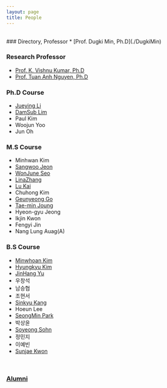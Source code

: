 ```yaml
---
layout: page
title: People
---
```


<br/>
### Directory, Professor
* [Prof. Dugki Min, Ph.D](./DugkiMin)

### Research Professor
* [Prof. K. Vishnu Kumar, Ph.D](./VishnuKumar)
* [Prof. Tuan Anh Nguyen, Ph.D](./AnhNT)

### Ph.D Course
* [Jueying Li](./JueyingLi)
* [DamSub Lim](./DamsubLim)
* Paul Kim
* Woojun Yoo
* Jun Oh

### M.S Course
* Minhwan Kim
* [Sangwoo Jeon](./SangwooJeon)
* [WonJune Seo](./SeoWonJune)
* [LinaZhang](./LinaZhang)
* [Lu Kai](./Lukai)
* Chuhong Kim
* [Geunyeong Go](./GeunyeongGo)
* [Tae-min Joung](./TaeminJung)
* Hyeon-gyu Jeong
* Ikjin Kwon
* Fengyi Jin
* Nang Lung Auag(A)

### B.S Course
* [Minwhoan Kim](./MinwhoanKim)
* [Hyungkyu Kim](./kimhyungkyu/hkkim)
* [JinHang Yu](./JinHangYu)
* 우창석
* 남승협
* 조현서
* [Sinkyu Kang](./SinkyuKang)
* Hoeun Lee
* [SeongMin Park](./SeongMinPark)
* 박상윤
* [Soyeong Sohn](./SoyeongSohn)
* 정민지
* 이예빈
* [Sunjae Kwon](./SunjaeKwon)
<br/>

### [Alumni](./Alumni)
